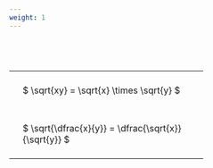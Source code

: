 ```yaml
---
weight: 1
---
```


#  
<br>
<style type="text/css">
#T_23d97 th.col_heading {
  text-align: left;
  font-size: 1em;
}
#T_23d97 td {
  text-align: left;
  font-size: 1em;
  padding: 1.5em;
}
#T_23d97_row0_col0, #T_23d97_row1_col0 {
  width: 300px;
  white-space: pre-wrap;
}
</style>
<table id="T_23d97">
  <thead>
  </thead>
  <tbody>
    <tr>
      <td id="T_23d97_row0_col0" class="data row0 col0" >$ \sqrt{xy} = \sqrt{x} \times \sqrt{y} $</td>
    </tr>
    <tr>
      <td id="T_23d97_row1_col0" class="data row1 col0" >$ \sqrt{\dfrac{x}{y}} = \dfrac{\sqrt{x}}{\sqrt{y}} $</td>
    </tr>
  </tbody>
</table>
